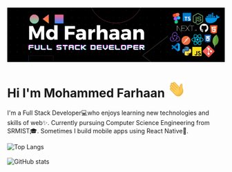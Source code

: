 <p align='center'>
  <img src="./Assets/banner v1.png" alt="MD-FARHAAN-logo" border="0" />
</p>

# Hi I'm Mohammed Farhaan <img src="./Assets/wave.gif" height="40px">

I'm a Full Stack Developer💻who enjoys learning new technologies and skills of web✨. Currently pursuing Computer Science Engineering from SRMIST🎓. Sometimes I build mobile apps using React Native📱. 

![Top Langs](https://github-readme-stats.vercel.app/api/top-langs/?username=mdfarhaan&layout=compact)
<br />
<br />
![GitHub stats](https://github-readme-stats.vercel.app/api/?username=mdfarhaan&count_private=true&show_icons=true)
